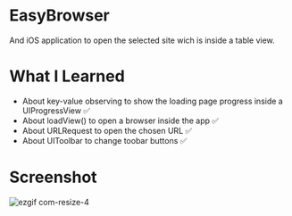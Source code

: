 # EasyBrowser

And iOS application to open the selected site wich is inside a table view.

# What I Learned

* About key-value observing to show the loading page progress inside a UIProgressView ✅
* About loadView() to open a browser inside the app ✅
* About URLRequest to open the chosen URL ✅
* About UIToolbar to change toobar buttons ✅

# Screenshot

![ezgif com-resize-4](https://user-images.githubusercontent.com/37282140/63719804-32e8b480-c824-11e9-80c2-025db1332f01.gif)
